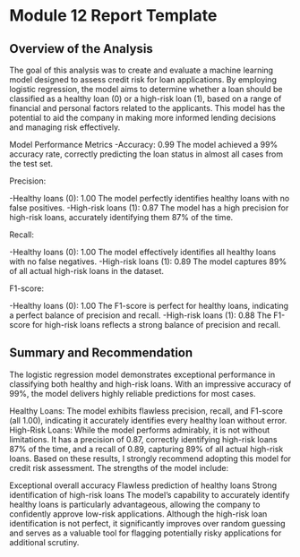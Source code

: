 # Module 12 Report Template

## Overview of the Analysis

The goal of this analysis was to create and evaluate a machine learning model designed to assess credit risk for loan applications. By employing logistic regression, the model aims to determine whether a loan should be classified as a healthy loan (0) or a high-risk loan (1), based on a range of financial and personal factors related to the applicants. This model has the potential to aid the company in making more informed lending decisions and managing risk effectively.

Model Performance Metrics
-Accuracy: 0.99
The model achieved a 99% accuracy rate, correctly predicting the loan status in almost all cases from the test set.

Precision:

-Healthy loans (0): 1.00
The model perfectly identifies healthy loans with no false positives.
-High-risk loans (1): 0.87
The model has a high precision for high-risk loans, accurately identifying them 87% of the time.

Recall:

-Healthy loans (0): 1.00
The model effectively identifies all healthy loans with no false negatives.
-High-risk loans (1): 0.89
The model captures 89% of all actual high-risk loans in the dataset.

F1-score:

-Healthy loans (0): 1.00
The F1-score is perfect for healthy loans, indicating a perfect balance of precision and recall.
-High-risk loans (1): 0.88
The F1-score for high-risk loans reflects a strong balance of precision and recall.

## Summary and Recommendation
The logistic regression model demonstrates exceptional performance in classifying both healthy and high-risk loans. With an impressive accuracy of 99%, the model delivers highly reliable predictions for most cases.

Healthy Loans: The model exhibits flawless precision, recall, and F1-score (all 1.00), indicating it accurately identifies every healthy loan without error.
High-Risk Loans: While the model performs admirably, it is not without limitations. It has a precision of 0.87, correctly identifying high-risk loans 87% of the time, and a recall of 0.89, capturing 89% of all actual high-risk loans.
Based on these results, I strongly recommend adopting this model for credit risk assessment. The strengths of the model include:

Exceptional overall accuracy
Flawless prediction of healthy loans
Strong identification of high-risk loans
The model’s capability to accurately identify healthy loans is particularly advantageous, allowing the company to confidently approve low-risk applications. Although the high-risk loan identification is not perfect, it significantly improves over random guessing and serves as a valuable tool for flagging potentially risky applications for additional scrutiny.
